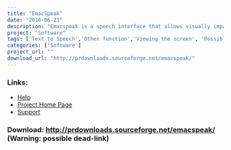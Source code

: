 ```yaml
---
title: "EmacSpeak"
date: "2016-06-21"
description: "Emacspeak is a speech interface that allows visually impaired users to interact independently and efficiently with the computer."
project: "Software"
tags: ['Text to Speech','Other function','Viewing the screen', 'Possible-404']
categories: ['Software']
project_url: ""
download_url: "http://prdownloads.sourceforge.net/emacspeak/"
---
```



### Links:
- <a href="http://www.cs.cornell.edu/home/raman/emacspeak/info/emacspeak.html">Help</a>
- <a href="http://www.cs.cornell.edu/home/raman/emacspeak/">Project Home Page</a>
- <a href="http://www.cs.vassar.edu/~priestdo/emacspeak/">Support</a>

### Download: http://prdownloads.sourceforge.net/emacspeak/ (Warning: possible dead-link)